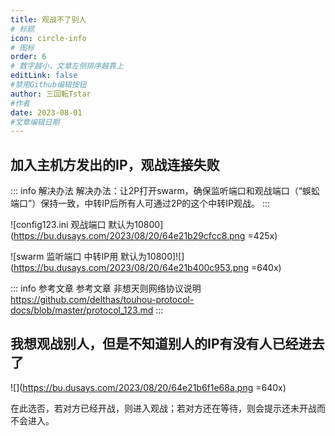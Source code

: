 ```yaml
---
title: 观战不了别人
# 标题
icon: circle-info
# 图标
order: 6
# 数字越小，文章左侧排序越靠上
editLink: false
#禁用Github编辑按钮
author: 三回転Tstar
#作者
date: 2023-08-01
#文章编辑日期
---
```


## **加入主机方发出的IP，观战连接失败**

::: info 解决办法
解决办法：让2P打开swarm，确保监听端口和观战端口（“蜈蚣端口”）保持一致，中转IP后所有人可通过2P的这个中转IP观战。
:::

![config123.ini 观战端口 默认为10800](https://bu.dusays.com/2023/08/20/64e21b29cfcc8.png =425x)

![swarm 监听端口 中转IP用 默认为10800]![](https://bu.dusays.com/2023/08/20/64e21b400c953.png =640x)

::: info 参考文章
参考文章  非想天则网络协议说明
 https://github.com/delthas/touhou-protocol-docs/blob/master/protocol_123.md
:::

## **我想观战别人，但是不知道别人的IP有没有人已经进去了**

![](https://bu.dusays.com/2023/08/20/64e21b6f1e68a.png =640x)

在此选否，若对方已经开战，则进入观战；若对方还在等待，则会提示还未开战而不会进入。


